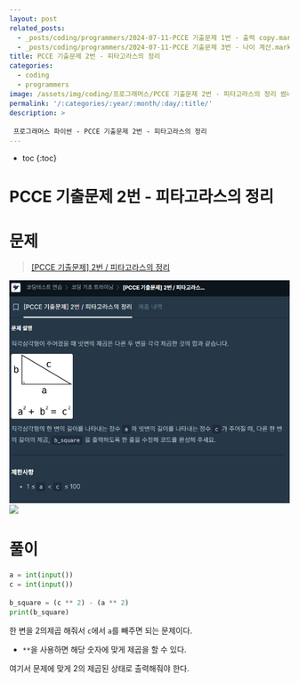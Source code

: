 ```yaml
---
layout: post
related_posts: 
  - _posts/coding/programmers/2024-07-11-PCCE 기출문제 1번 - 출력 copy.markdown
  - _posts/coding/programmers/2024-07-11-PCCE 기출문제 3번 - 나이 계산.markdown
title: PCCE 기출문제 2번 - 피타고라스의 정리
categories:
  - coding
  - programmers
image: /assets/img/coding/프로그래머스/PCCE 기출문제 2번 - 피타고라스의 정리 썸네일.png
permalink: '/:categories/:year/:month/:day/:title/'
description: >

 프로그래머스 파이썬 - PCCE 기출문제 2번 - 피타고라스의 정리
---
```


* toc
{:toc}

# PCCE 기출문제 2번 - 피타고라스의 정리

# 문제

> <a href="https://school.programmers.co.kr/learn/courses/30/lessons/250132">[PCCE 기출문제] 2번 / 피타고라스의 정리</a>

<img src="/assets/img/coding/프로그래머스/PCCE 기출문제 2번 - 피타고라스의 정리 문제 1.png" />

<img src="/assets/img/coding/프로그래머스/PCCE 기출문제 2번.png" />

# 풀이

```python
a = int(input())
c = int(input())

b_square = (c ** 2) - (a ** 2)
print(b_square)
```

한 변을 2의제곱 해줘서 `c`에서 `a`를 빼주면 되는 문제이다. 

- `**`을 사용하면 해당 숫자에 맞게 제곱을 할 수 있다.

여기서 문제에 맞게 2의 제곱된 상태로 출력해줘야 한다.
